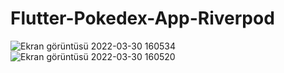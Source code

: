 # Flutter-Pokedex-App-Riverpod


![Ekran görüntüsü 2022-03-30 160534](https://user-images.githubusercontent.com/80161667/160841261-c001eb67-2340-4655-b252-dacbba31f235.png)
<br>
![Ekran görüntüsü 2022-03-30 160520](https://user-images.githubusercontent.com/80161667/160841292-0b96b4c3-b5de-4c0d-b7b6-be0117f47384.png)
